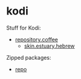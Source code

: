 # kodi
Stuff for Kodi:
* [repository.coffee](https://github.com/noam09/kodi/tree/master/repository.coffee)
  * [skin.estuary.hebrew](https://github.com/noam09/kodi/tree/master/skin.estuary.hebrew)

Zipped packages:
* [repo](https://github.com/noam09/kodi/tree/master/repo)
